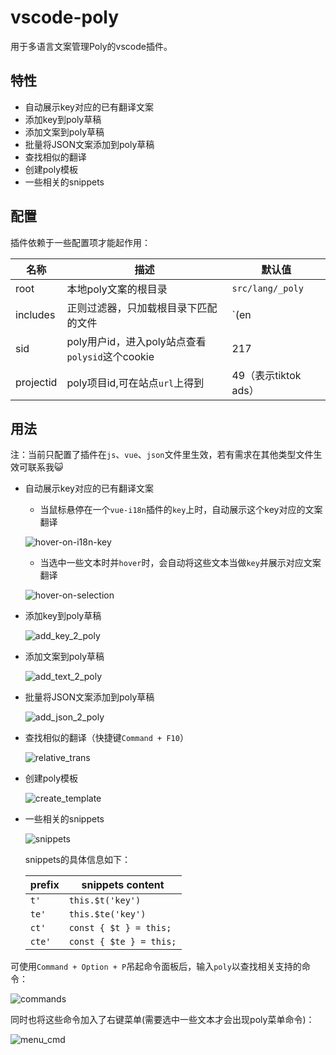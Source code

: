 # vscode-poly

用于多语言文案管理Poly的vscode插件。

## 特性

* 自动展示key对应的已有翻译文案
* 添加key到poly草稿
* 添加文案到poly草稿
* 批量将JSON文案添加到poly草稿
* 查找相似的翻译
* 创建poly模板
* 一些相关的snippets

## 配置

插件依赖于一些配置项才能起作用：

| 名称      | 描述                                            | 默认值               |
| --------- | ----------------------------------------------- | -------------------- |
| root      | 本地poly文案的根目录                            | `src/lang/_poly`     |
| includes  | 正则过滤器，只加载根目录下匹配的文件            | `(en|zh|ja)\\.json$` |
| sid       | poly用户id，进入poly站点查看`polysid`这个cookie | 217                  |
| projectid | poly项目id,可在站点`url`上得到                  | 49（表示tiktok ads） |

## 用法

注：当前只配置了插件在`js`、`vue`、`json`文件里生效，若有需求在其他类型文件生效可联系我😺

* 自动展示key对应的已有翻译文案
  * 当鼠标悬停在一个`vue-i18n`插件的`key`上时，自动展示这个key对应的文案翻译

  ![hover-on-i18n-key](assets/hover-on-i18n-key.gif)

  * 当选中一些文本时并`hover`时，会自动将这些文本当做`key`并展示对应文案翻译

  ![hover-on-selection](assets/hover-on-selection.gif)

* 添加key到poly草稿

  ![add_key_2_poly](assets/add_key_2_poly.gif)

* 添加文案到poly草稿

  ![add_text_2_poly](assets/add_text_2_poly.gif)

* 批量将JSON文案添加到poly草稿

  ![add_json_2_poly](assets/add_json_2_poly.gif)

* 查找相似的翻译（快捷键`Command + F10`）

  ![relative_trans](assets/relative_trans.gif)

* 创建poly模板

  ![create_template](assets/create_template.gif)

* 一些相关的snippets

  ![snippets](assets/snippets.gif)

  snippets的具体信息如下：

  | prefix | snippets content        |
  | ------ | ----------------------- |
  | `t'`   | `this.$t('key')`        |
  | `te'`  | `this.$te('key')`       |
  | `ct'`  | `const { $t } = this;`  |
  | `cte'` | `const { $te } = this;` |


可使用`Command + Option + P`吊起命令面板后，输入`poly`以查找相关支持的命令：

![commands](assets/commands.png)

同时也将这些命令加入了右键菜单(需要选中一些文本才会出现poly菜单命令)：

![menu_cmd](assets/menu_cmd.png)

